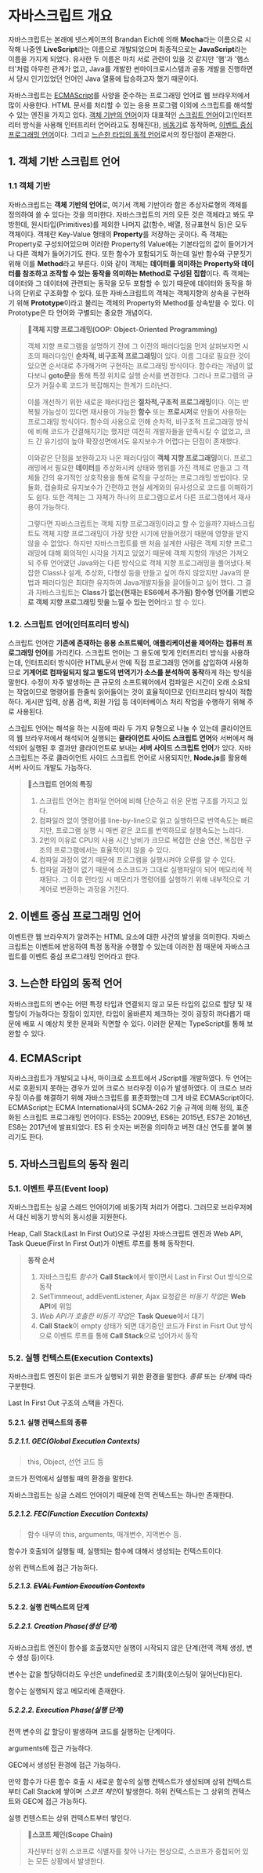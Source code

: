 # 자바스크립트 개요

자바스크립트는 본래에 넷스케이프의 Brandan Eich에 의해 **Mocha**라는 이름으로 시작해 나중엔 **LiveScript**라는 이름으로 개발되었으며 최종적으로는 **JavaScript**라는 이름을 가지게 되었다. 유사한 두 이름은 마치 서로 관련이 있을 것 같지만 '햄'과 '햄스터'처럼 아무런 관계가 없고, Java를 개발한 썬마이크로시스템과 공동 개발을 진행하면서 당시 인기있었던 언어인 Java 열풍에 탑승하고자 했기 때문이다.

자바스크립트는 [ECMAScript](#ecmascript)를 사양을 준수하는 프로그래밍 언어로 웹 브라우저에서 많이 사용한다. HTML 문서를 처리할 수 있는 응용 프로그램 이외에 스크립트를 해석할 수 있는 엔진을 가지고 있다. [객체 기반의 언어](#1-객체-기반)이자 대표적인 [스크립트 언어](#2-스크립트-언어인터프리터-방식)이고(인터프리터 방식을 사용해 인터프리터 언어라고도 칭해진다), [비동기]()로 동작하며, [이벤트 중심 프로그래밍 언어](#이벤트-중심-프로그래밍-언어)이다. 그리고 [느슨한 타입의 동적 언어](#3-느슨한-타입의-동적-언어)로서의 장단점이 존재한다.

## 1. 객체 기반 스크립트 언어

### 1.1 객체 기반

자바스크립트는 **객체 기반의 언어**로, 여기서 객체 기반이라 함은 추상자료형의 객체를 정의하여 쓸 수 있다는 것을 의미한다. 자바스크립트의 거의 모든 것은 객체라고 봐도 무방한데, 원시타입(Primitives)를 제외한 나머지 값(함수, 배열, 정규표현식 등)은 모두 객체이다. 객체란 Key-Value 형태의 **Property**를 저장하는 곳이다. 즉 객체는 Property로 구성되어있으며 이러한 Property의 Value에는 기본타입의 값이 들어가거나 다른 객체가 들어가기도 한다. 또한 함수가 포함되기도 하는데 일반 함수와 구분짓기 위해 이를 **Method**라고 부른다. 이와 같이 객체는 **데이터를 의미하는 Property와 데이터를 참조하고 조작할 수 있는 동작을 의미하는 Method로 구성된 집합**이다. 즉 객체는 데이터와 그 데이터에 관련되는 동작을 모두 포함할 수 있기 때문에 데이터와 동작을 하나의 단위로 구조화할 수 있다. 또한 자바스크립트의 객체는 객체지향의 상속을 구현하기 위해 **Prototype**이라고 불리는 객체의 Property와 Method를 상속받을 수 있다. 이 Prototype은 타 언어와 구별되는 중요한 개념이다.

> **📌객체 지향 프로그래밍(OOP: Object-Oriented Programming)**<br/>
>
> 객체 지향 프로그램을 설명하기 전에 그 이전의 패러다임을 먼저 살펴보자면 시초의 패러다임인 **순차적, 비구조적 프로그래밍**이 있다. 이름 그대로 필요한 것이 있으면 순서대로 추가해가며 구현하는 프로그래밍 방식이다. 함수라는 개념이 없다보니 **goto문**을 통해 특정 위치로 실행 순서를 변경한다. 그러나 프로그램의 규모가 커질수록 코드가 복잡해지는 한계가 드러난다.
>
> 이를 개선하기 위한 새로운 패러다임은 **절차적,구조적 프로그래밍**이다. 이는 반복될 가능성이 있다면 재사용이 가능한 **함수** 또는 **프로시저**로 만들어 사용하는 프로그래밍 방식이다. 함수의 사용으로 인해 순차적, 비구조적 프로그래밍 방식에 비해 코드가 간결해지기는 했지만 여전히 개발자들을 만족시킬 수 없었고, 코드 간 유기성이 높아 확장성면에서도 유지보수가 어렵다는 단점이 존재했다.
>
> 이와같은 단점을 보완하고자 나온 패러다임이 **객체 지향 프로그래밍**이다. 프로그래밍에서 필요한 **데이터**를 추상화시켜 상태와 행위를 가진 객체로 만들고 그 객체들 간의 유기적인 상호작용을 통해 로직을 구성하는 프로그래밍 방법이다. 모듈화, 캡슐화로 유지보수가 간편하고 현실 세계와의 유사성으로 코드를 이해하기도 쉽다. 또한 객체는 그 자체가 하나의 프로그램으로서 다른 프로그램에서 재사용이 가능하다.
>
> 그렇다면 자바스크립트는 객체 지향 프로그래밍이라고 할 수 있을까? 자바스크립트도 객체 지향 프로그래밍이 가장 핫한 시기에 만들어졌기 때문에 영향을 받지 않을 수 없었다. 하지만 자바스크립트를 맨 처음 설계한 사람은 객체 지향 프로그래밍에 대해 회의적인 시각을 가지고 있었기 때문에 객체 지향의 개녕은 가져오되 주류 언어였던 Java와는 다른 방식으로 객체 지향 프로그래밍을 풀어냈다.복잡한 Class나 설계, 추상화, 다형성 등을 만들고 싶어 하지 않았지만 Java의 문법과 패러다임은 최대한 유지하여 Java개발자들을 끌어들이고 싶어 했다. 그 결과 자바스크립트는 **Class가 없는(현재는 ES6에서 추가됨) 함수형 언어를 기반으로 객체 지향 프로그래밍 맛을 느낄 수 있는 언어**라고 할 수 있다.

### 1.2. 스크립트 언어(인터프리터 방식)

스크립트 언어란 **기존에 존재하는 응용 소프트웨어, 애플리케이션을 제어하는 컴퓨터 프로그래밍 언어**를 가리킨다. 스크립트 언어는 그 용도에 맞게 인터프리터 방식을 사용하는데, 인터프리터 방식이란 HTML문서 안에 직접 프로그래밍 언어를 삽입하여 사용하므로 **기계어로 컴파일되지 않고 별도의 번역기가 소스를 분석하여 동작**하게 하는 방식을 말한다. 수정이 자주 발생하는 큰 규모의 소프트웨어에서 컴파일은 시간이 오래 소요되는 작업이므로 명령어를 한줄씩 읽어들이는 것이 효율적이므로 인터프리터 방식이 적합하다. 게시판 입력, 상품 검색, 회원 가입 등 데이터베이스 처리 작업을 수행하기 위해 주로 사용된다.

스크립트 언어는 해석을 하는 시점에 따라 두 가지 유형으로 나눌 수 있는데 클라이언트의 웹 브라우저에서 해석되어 실행되는 **클라이언트 사이드 스크립트 언어**와 서버에서 해석되어 실행된 후 결과만 클라이언트로 보내는 **서버 사이드 스크립트 언어**가 있다. 자바스크립트는 주로 클라이언트 사이드 스크립트 언어로 사용되지만, **Node.js**를 활용해 서버 사이드 개발도 가능하다.

> **📌스크립트 언어의 특징**
>
> 1.  스크립트 언어는 컴파일 언어에 비해 단순하고 쉬운 문법 구조를 가지고 있다.
> 2.  컴파일러 없이 명령어를 line-by-line으로 읽고 실행하므로 번역속도는 빠르지만, 프로그램 실행 시 매번 같은 코드를 번역하므로 실행속도는 느리다.
> 3.  2번의 이유로 CPU의 사용 시간 낭비가 크므로 복잡한 산술 연산, 복잡한 구조의 프로그램에서는 효율적이지 않을 수 있다.
> 4.  컴파일 과정이 없기 때문에 프로그램을 실행시켜야 오류를 알 수 있다.
> 5.  컴파일 과정이 없기 때문에 소스코드가 그대로 실행파일이 되어 메모리에 적재된다. 그 이후 런타임 시 메모리가 명령어를 실행하기 위해 내부적으로 기계어로 변환하는 과정을 거친다.

## 2. 이벤트 중심 프로그래밍 언어

이벤트란 웹 브라우저가 알려주는 HTML 요소에 대한 사건의 발생을 의미한다. 자바스크립트는 이벤트에 반응하여 특정 동작을 수행할 수 있는데 이러한 점 때문에 자바스크립트를 이벤트 중심 프로그래밍 언어라고 한다.

## 3. 느슨한 타입의 동적 언어

자바스크립트의 변수는 어떤 특정 타입과 연결되지 않고 모든 타입의 값으로 할당 및 재할당이 가능하다는 장점이 있지만, 타입이 올바른지 체크하는 것이 굉장히 까다롭기 때문에 배포 시 예상치 못한 문제와 직면할 수 있다. 이러한 문제는 TypeScript를 통해 보완할 수 있다.

## 4. ECMAScript

자바스크립트가 개발되고 나서, 마이크로 소프트에서 JScript를 개발하였다. 두 언어는 서로 호환되지 못하는 경우가 있어 크로스 브라우징 이슈가 발생하였다. 이 크로스 브라우징 이슈를 해결하기 위해 자바스크립트를 표준화했는데 그게 바로 ECMAScript이다. ECMAScript는 ECMA International사의 SCMA-262 기술 규격에 의해 정의, 표준화된 스크립트 프로그래밍 언어이다. ES5는 2009년, ES6는 2015년, ES7은 2016년, ES8는 2017년에 발표되었다. ES 뒤 숫자는 버젼을 의미하고 버젼 대신 연도를 붙여 불리기도 한다.

## 5. 자바스크립트의 동작 원리

### 5.1. 이벤트 루프(Event loop)

자바스크립트는 싱글 스레드 언어이기에 비동기적 처리가 어렵다. 그러므로 브라우저에서 대신 비동기 방식의 동시성을 지원한다.

Heap, Call Stack(Last In First Out)으로 구성된 자바스크립트 엔진과 Web API, Task Queue(First In First Out)가 이벤트 루프를 통해 동작한다.

> **동작 순서**
>
> 1. 자바스크립트 *함수*가 **Call Stack**에서 쌓이면서 Last in First Out 방식으로 동작
> 2. SetTimmeout, addEventListener, Ajax 요청같은 *비동기 작업*은 **Web API**에 위임
> 3. *Web API가 호출한 비동기 작업*은 **Task Queue**에서 대기
> 4. **Call Stack**이 empty 상태가 되면 대기중인 코드가 First in Fisrt Out 방식으로 이벤트 루프를 통해 **Call Stack**으로 넘어가서 동작

### 5.2. 실행 컨텍스트(Execution Contexts)

자바스크립트 엔진이 읽은 코드가 실행되기 위한 환경을 말한다. _종류_ 또는 *단계*에 따라 구분한다.

Last In First Out 구조의 스택을 가진다.

#### 5.2.1. 실행 컨텍스트의 종류

##### 5.2.1.1. GEC(Global Execution Contexts)

> this, Object, 선언 코드 등

코드가 전역에서 실행될 때의 환경을 말한다.

자바스크립트는 싱글 스레드 언어이기 때문에 전역 컨텍스트는 하나만 존재한다.

##### 5.2.1.2. FEC(Function Execution Contexts)

> 함수 내부의 this, arguments, 매개변수, 지역변수 등.

함수가 호출되어 실행될 때, 실행되는 함수에 대해서 생성되는 컨텍스트이다.

상위 컨텍스트에 접근 가능하다.

##### 5.2.1.3. ~~EVAL Funtion Execution Contexts~~

#### 5.2.2. 실행 컨텍스트의 단계

##### 5.2.2.1. Creation Phase(생성 단계)

자바스크립트 엔진이 함수를 호출했지만 실행이 시작되지 않은 단계(전역 객체 생성, 변수 생성 등)이다.

변수는 값을 할당하더라도 우선은 undefined로 초기화(호이스팅이 일어난다)된다.

함수는 실행되지 않고 메모리에 존재한다.

##### 5.2.2.2. Execution Phase(실행 단계)

전역 변수의 값 할당이 발생하며 코드를 실행하는 단계이다.

arguments에 접근 가능하다.

GEC에서 생성된 환경에 접근 가능하다.

만약 함수가 다른 함수 호출 시 새로운 함수의 실행 컨텍스트가 생성되며 상위 컨텍스트부터 Call Stack에 쌓이며 *스코프 체인*이 발생한다. 하위 컨텍스트는 그 상위의 컨텍스트와 GEC에 접근 가능하다.

실행 컨텐스트는 상위 컨텍스트부터 쌓인다.

> **📌스코프 체인(Scope Chain)**
>
> 자신부터 상위 스코프로 식별자를 찾아 나가는 현상으로, 스코프가 중첩되어 있는 모든 상황에서 발생한다.
